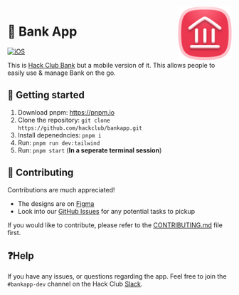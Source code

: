 <img src="assets/hcb-icon-icon-original.png" alt="Bank Logo" align="right" width="120" />

# 💸 Bank App 
[![iOS](https://github.com/anddddrew/bankapp/actions/workflows/ios.yml/badge.svg)](https://github.com/anddddrew/bankapp/actions/workflows/ios.yml)

This is [Hack Club Bank](https://bank.hackclub.com) but a mobile version of it. This allows people to easily use & manage Bank on the go.

## 🚀 Getting started
1. Download pnpm: https://pnpm.io
2. Clone the repository: `git clone https://github.com/hackclub/bankapp.git`
3. Install depenedncies: `pnpm i`
4. Run: `pnpm run dev:tailwind`
5. Run: `pnpm start` (**In a seperate terminal session**)

## 👥 Contributing

Contributions are much appreciated!

- The designs are on [Figma](https://www.figma.com/team_invite/redeem/QiB0pt21NRldORTSH9TCCV)
- Look into our [GitHub Issues](https://github.com/hackclub/bankapp/issues) for any potential tasks to pickup

If you would like to contribute, please refer to the [CONTRIBUTING.md](./CONTRIBUTING.md) file first.

## ❓Help

If you have any issues, or questions regarding the app. Feel free to join the `#bankapp-dev` channel on the Hack Club [Slack](https://slack.hackclub.com).

